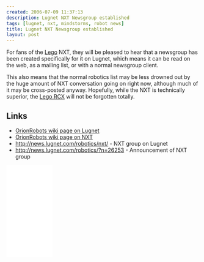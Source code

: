 ```yaml
---
created: 2006-07-09 11:37:13
description: Lugnet NXT Newsgroup established
tags: [lugnet, nxt, mindstorms, robot news]
title: Lugnet NXT Newsgroup established
layout: post
---
```

For fans of the [Lego](/wiki/lego.html "The best known construction toy") NXT, they will be pleased to hear that a newsgroup has been created specifically for it on Lugnet, which means it can be read on the web, as a mailing list, or with a normal newsgroup client.

This also means that the normal robotics list may be less drowned out by the huge amount of NXT conversation going on right now, although much of it may be cross-posted anyway. Hopefully, while the NXT is technically superior, the [Lego RCX](/wiki/rcx.html "The Lego Robot Command Explorer") will not be forgotten totally.

## Links

* [OrionRobots wiki page on Lugnet](/wiki/lugnet.html "Lego Users Group Network")
* [OrionRobots wiki page on NXT](/wiki/nxt.html "Lego's NeXT generation robotics kit")
* <http://news.lugnet.com/robotics/nxt/> - NXT group on Lugnet
* <http://news.lugnet.com/robotics/?n=26253> - Announcement of NXT group

<iframe style="width:120px;height:240px;" marginwidth="0" marginheight="0" scrolling="no" frameborder="0" src="//ws-eu.amazon-adsystem.com/widgets/q?ServiceVersion=20070822&OneJS=1&Operation=GetAdHtml&MarketPlace=GB&source=ss&ref=as_ss_li_til&ad_type=product_link&tracking_id=orionrobots-21&language=en_GB&marketplace=amazon&region=GB&placement=B082WD5YV9&asins=B082WD5YV9&linkId=e40e6e6802507d8646f3131923f1dea1&show_border=true&link_opens_in_new_window=true"></iframe><!-- lego mindstorms review 2021 -->
